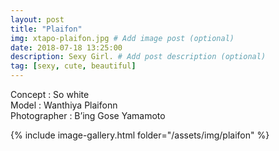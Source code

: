 ```yaml
---
layout: post
title: "Plaifon"
img: xtapo-plaifon.jpg # Add image post (optional)
date: 2018-07-18 13:25:00
description: Sexy Girl. # Add post description (optional)
tag: [sexy, cute, beautiful]
---
```

Concept : So white  
Model : Wanthiya Plaifonn  
Photographer : B’ing Gose Yamamoto              

{% include image-gallery.html folder="/assets/img/plaifon" %}
